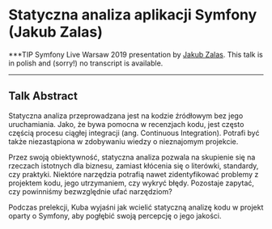 # Statyczna analiza aplikacji Symfony (Jakub Zalas)

***TIP
Symfony Live Warsaw 2019 presentation by [Jakub Zalas](https://connect.symfony.com/api/alternates/32f7a9b6-66bf-411b-97fa-fdeb9e747d31).
This talk is in polish and (sorry!) no transcript is available.
***

## Talk Abstract

Statyczna analiza przeprowadzana jest na kodzie źródłowym bez jego uruchamiania.  Jako, że bywa pomocna w recenzjach kodu, jest często częścią procesu ciągłej integracji (ang. Continuous Integration). Potrafi być także niezastąpiona w zdobywaniu wiedzy o nieznajomym projekcie.

Przez swoją obiektywność, statyczna analiza pozwala na skupienie się na rzeczach istotnych dla biznesu, zamiast kłócenia się o literówki, standardy, czy praktyki. Niektóre narzędzia potrafią nawet zidentyfikować problemy z projektem kodu, jego utrzymaniem, czy wykryć błędy. Pozostaje zapytać, czy powinniśmy bezwzględnie ufać narzędziom?

Podczas prelekcji, Kuba wyjaśni jak wcielić statyczną analizę kodu w projekt oparty o Symfony, aby pogłębić swoją percepcję o jego jakości.

